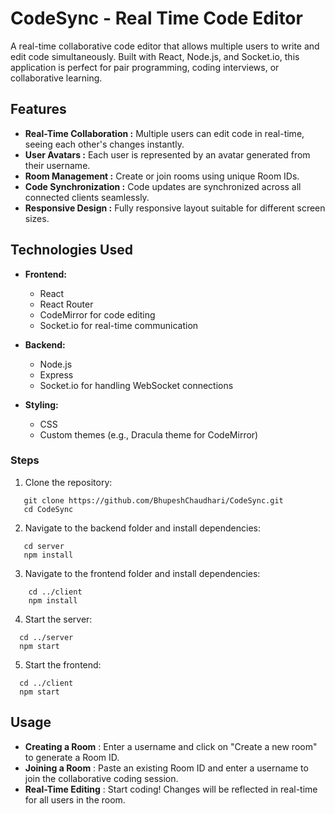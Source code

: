 # CodeSync - Real Time Code Editor

A real-time collaborative code editor that allows multiple users to write and edit code simultaneously. Built with React, Node.js, and Socket.io, this application is perfect for pair programming, coding interviews, or collaborative learning.

## Features

- **Real-Time Collaboration :** Multiple users can edit code in real-time, seeing each other's changes instantly.
- **User Avatars :** Each user is represented by an avatar generated from their username.
- **Room Management :** Create or join rooms using unique Room IDs.
- **Code Synchronization :** Code updates are synchronized across all connected clients seamlessly.
- **Responsive Design :** Fully responsive layout suitable for different screen sizes.

## Technologies Used

- **Frontend:**
  - React
  - React Router
  - CodeMirror for code editing
  - Socket.io for real-time communication

- **Backend:**
  - Node.js
  - Express
  - Socket.io for handling WebSocket connections

- **Styling:**
  - CSS
  - Custom themes (e.g., Dracula theme for CodeMirror)

### Steps

1. Clone the repository:
```
   git clone https://github.com/BhupeshChaudhari/CodeSync.git
   cd CodeSync
```

2. Navigate to the backend folder and install dependencies:
```
   cd server
   npm install
```

3. Navigate to the frontend folder and install dependencies:
```
    cd ../client
    npm install
```

4. Start the server:
```
  cd ../server
  npm start
```

5. Start the frontend:
```
  cd ../client
  npm start
```

## Usage

- **Creating a Room** : Enter a username and click on "Create a new room" to generate a Room ID.
- **Joining a Room** : Paste an existing Room ID and enter a username to join the collaborative coding session.
- **Real-Time Editing** : Start coding! Changes will be reflected in real-time for all users in the room.

